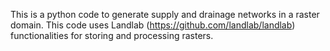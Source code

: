 This is a python code to generate supply and drainage networks in a raster domain.
This code uses Landlab (https://github.com/landlab/landlab) functionalities for storing and processing rasters. 
